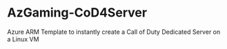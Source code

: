 # AzGaming-CoD4Server
Azure ARM Template to instantly create a Call of Duty Dedicated Server on a Linux VM 
